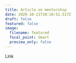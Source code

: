 ```yaml
---
title: Article on mentorship
date: 2020-10-21T18:10:51.517Z
draft: false
featured: false
image:
  filename: featured
  focal_point: Smart
  preview_only: false
---
```

Link
